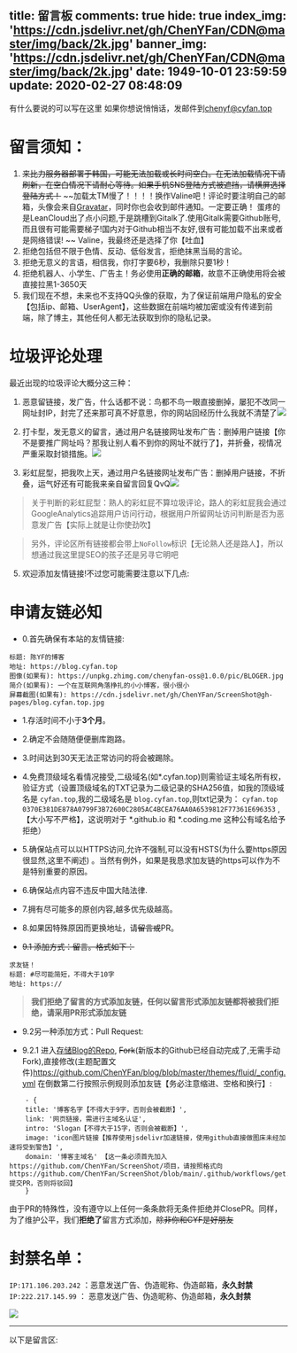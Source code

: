 title: 留言板
comments: true
hide: true
index_img: 'https://cdn.jsdelivr.net/gh/ChenYFan/CDN@master/img/back/2k.jpg'
banner_img: 'https://cdn.jsdelivr.net/gh/ChenYFan/CDN@master/img/back/2k.jpg'
date: 1949-10-01 23:59:59
update: 2020-02-27 08:48:09
---
有什么要说的可以写在这里
如果你想说悄悄话，发邮件到<chenyf@cyfan.top>
# 留言须知：

1. <span class="heimu" title="不堪回首的更换评论系统记录"> ~~来比力服务器部署于韩国，可能无法加载或长时间空白。在无法加载情况下请刷新，在空白情况下请耐心等待。如果手机SNS登陆方式被遮挡，请横屏选择登陆方式！~~ ~~加载太TM慢了！！！！换作Valine吧！评论时要注明自己的邮箱，头像会来自[Gravatar](http://cn.gravatar.com)，同时你也会收到邮件通知。一定要正确！  蛋疼的是LeanCloud出了点小问题,于是跳槽到Gitalk了.使用Gitalk需要Github账号,而且很有可能需要梯子!国内对于Github相当不友好,很有可能加载不出来或者是网络错误! ~~ </span> Valine，我最终还是选择了你【吐血】
2. 拒绝包括但不限于色情、反动、低俗发言，拒绝抹黑当局的言论。
3. 拒绝无意义的言语，相信我，你打字要6秒，我删除只要1秒！
4. 拒绝机器人、小学生、广告主！务必使用**正确的邮箱**，故意不正确使用将会被直接拉黑1-3650天
5. 我们现在不想，未来也不支持QQ头像的获取，为了保证前端用户隐私的安全【包括ip、邮箱、UserAgent】，这些数据在前端均被加密或没有传递到前端，除了博主，其他任何人都无法获取到你的隐私记录。


# 垃圾评论处理

最近出现的垃圾评论大概分这三种：

1. 恶意留链接，发广告，什么话都不说：鸟都不鸟一眼直接删掉，屡犯不改同一网址封IP，封完了还来那可真不好意思，你的网站回经历什么我就不清楚了![](https://rmt.dogedoge.com/fetch/hi-c-oss/storage/TlAGjm6IvJSMVpq.jpg?q=45&fmt=webp)

2. 打卡型，发无意义的留言，通过用户名链接网址发布广告：删掉用户链接【你不是要推广网址吗？那我让别人看不到你的网址不就行了】，并折叠，视情况严重采取封锁措施。![](https://rmt.dogedoge.com/fetch/hi-c-oss/storage/KoqBGauX7TEfeyn.jpg?q=45&fmt=webp)

3. 彩虹屁型，把我吹上天，通过用户名链接网址发布广告：删掉用户链接，不折叠，运气好还有可能我来亲自留言回复QvQ![](https://rmt.dogedoge.com/fetch/hi-c-oss/storage/5896ece2a019f.jpg?q=45&fmt=webp)

> 关于判断的彩虹屁型：熟人的彩虹屁不算垃圾评论，路人的彩虹屁我会通过GoogleAnalytics追踪用户访问行动，根据用户所留网址访问判断是否为恶意发广告【实际上就是让你使劲吹】

> 另外，评论区所有链接都会带上`NoFollow`标识【无论熟人还是路人】，所以想通过我这里提SEO的孩子还是另寻它明吧


5. 欢迎添加友情链接!不过您可能需要注意以下几点:

# 申请友链必知

+ 0.首先确保有本站的友情链接:


```
标题: 陈YF的博客
地址: https://blog.cyfan.top
图像(如果有): https://unpkg.zhimg.com/chenyfan-oss@1.0.0/pic/BLOGER.jpg
简介(如果有): 一个在互联网角落挣扎的小小博客，很小很小
屏幕截图(如果有): https://cdn.jsdelivr.net/gh/ChenYFan/ScreenShot@gh-pages/blog.cyfan.top.jpg
```

+ 1.存活时间不小于**3个月**。

+ 2.确定不会随随便便删库跑路。

+ 3.时间达到30天无法正常访问的将会被踢除。

+ 4.免费顶级域名看情况接受,二级域名(如\*.cyfan.top)则需验证主域名所有权，验证方式（设置顶级域名的TXT记录为二级记录的SHA256值，如我的顶级域名是 `cyfan.top`,我的二级域名是 `blog.cyfan.top`,则txt记录为： `cyfan.top 0370E381DE878A0799F3B72600C2805AC4BCEA76AA0A6539812F77361E696353` ,【大小写不严格】，这说明对于 \*.github.io 和 \*.coding.me 这种公有域名给予拒绝）
    
+ 5.确保站点可以以HTTPS访问,允许不强制,可以没有HSTS(为什么要https原因很显然,这里不阐述) 。当然有例外，如果是我恳求加友链的https可以作为不是特别重要的原因。

+ 6.确保站点内容不违反中国大陆法律.

+ 7.拥有尽可能多的原创内容,越多优先级越高。

+ 8.如果因特殊原因而更换地址，请~~留言或~~PR。

+ ~~9.1 添加方式：留言。格式如下：~~


```
求友链！
标题: #尽可能简短，不得大于10字
地址: https://
```

> **我们拒绝了留言的方式添加友链，任何以留言形式添加友链都将被我们拒绝，请采用PR形式添加友链**
	
+ 9.2另一种添加方式：Pull Request:

+ 9.2.1 进入[存储Blog的Repo](https://github.com/ChenYFan/blog), ~~Fork~~(新版本的Github已经自动完成了,无需手动Fork),直接修改(主题配置文件)<https://github.com/ChenYFan/blog/blob/master/themes/fluid/_config.yml> 在倒数第二行按照示例规则添加友链【务必注意缩进、空格和换行】:
    
```
    - {        
    title: '博客名字【不得大于9字，否则会被截断】',
    link: '网页链接，需进行主域名认证',
    intro: 'Slogan【不得大于15字，否则会被截断】',
    image: 'icon图片链接【推荐使用jsdelivr加速链接，使用github直接做图床未经加速将受到警告】',
    domain: '博客主域名' 【这一条必须首先加入https://github.com/ChenYFan/ScreenShot/项目，请按照格式向https://github.com/ChenYFan/ScreenShot/blob/main/.github/workflows/get.yml提交PR，否则将驳回】
    }
```

由于PR的特殊性，没有遵守以上任何一条条款将无条件拒绝并ClosePR。同样，为了维护公平，我们**拒绝了**留言方式添加，~~除非你和CYF是好朋友~~

# 封禁名单：	

 `IP:171.106.203.242` ：恶意发送广告、伪造昵称、伪造邮箱，**永久封禁**
 `IP:222.217.145.99` ： 恶意发送广告、伪造昵称、伪造邮箱，**永久封禁**
  
  
    

    

<img src="https://unpkg.zhimg.com/chenyfan-oss@1.0.0/pic/TK.jpg" class="full-image" />

- - -
以下是留言区:

<link href="https://cdn.jsdelivr.net/gh/ChenYFan-Tester/Artalk@gh-pages/Artalk.css" rel="stylesheet">
  <div id="ArtalkComments"></div>
 
  <!-- ... -->
  <script src="https://cdn.jsdelivr.net/gh/ChenYFan-Tester/Artalk@gh-pages/Artalk.js"></script>
  <script>
  new Artalk({
    el: '#ArtalkComments', // 元素选择
    placeholder: '开车不规范，亲人两行泪', // 占位符
    noComment: '快来搬沙发！', // 无评论时显示
    defaultAvatar: 'mp', // 参考 https://cn.gravatar.com/site/implement/images/#default-image
    pageKey: location.pathname,
    serverUrl: 'https://artalk-mini.cyfan.top/index.php',
    readMore: { // 阅读更多配置
      pageSize: 10, // 每次请求获取评论数
      autoLoad: false // 滚动到底部自动加载
    },
	gravatar: {
    cdn: 'https://dn-qiniu-avatar.qbox.me/avatar/'
    },
	emoticons: {	  
		"滑稽":{"inputType":"image","container":{"原味稽":"https://rmt.dogedoge.com/fetch/hi-c-oss/storage/5c53d26b7ae13.png?q=20&fmt=webp","还是算了":"https://rmt.dogedoge.com/fetch/hi-c-oss/storage/riySFlu75fJdG4p.png?q=20&fmt=webp","蓝纹稽":"https://rmt.dogedoge.com/fetch/hi-c-oss/storage/jyh5IVzpqXsHuvU.jpg?q=20&fmt=webp","随稽应变":"https://rmt.dogedoge.com/fetch/hi-c-oss/storage/5896e6ec1d528.jpg?q=20&fmt=webp","蠕动":"https://rmt.dogedoge.com/fetch/hi-c-oss/storage/5896e9712a3c1.gif?q=20&fmt=webp","束手无稽":"https://rmt.dogedoge.com/fetch/hi-c-oss/storage/dF8sTOpgomj7qf5.jpg?q=20&fmt=webp","微笑默叹以为妙绝":"https://rmt.dogedoge.com/fetch/hi-c-oss/storage/5c53daa84f24a.png?q=20&fmt=webp","喝嘤料":"https://rmt.dogedoge.com/fetch/hi-c-oss/storage/5c53d63d8c6af.jpg?q=20&fmt=webp","暗中观察":"https://rmt.dogedoge.com/fetch/hi-c-oss/storage/5c53dd21a2e7b.jpg?q=20&fmt=webp","高兴":"https://rmt.dogedoge.com/fetch/hi-c-oss/storage/5c53d1b9e5f38.jpg?q=20&fmt=webp","惊稽":"https://rmt.dogedoge.com/fetch/hi-c-oss/storage/5c53d1e2ad89f.jpg?q=20&fmt=webp","可这和我的帅有什么关系":"https://rmt.dogedoge.com/fetch/hi-c-oss/storage/5896ece29a8e0.jpg?q=20&fmt=webp","狱稽":"https://rmt.dogedoge.com/fetch/hi-c-oss/storage/cUEQrVYGFiDjqhy.jpg?q=20&fmt=webp","梆":"https://rmt.dogedoge.com/fetch/hi-c-oss/storage/TlAGjm6IvJSMVpq.jpg?q=20&fmt=webp","吃鱼摆摆":"https://rmt.dogedoge.com/fetch/hi-c-oss/storage/5896ec2cb7f39.gif?q=20&fmt=webp","跃跃欲试 3":"https://rmt.dogedoge.com/fetch/hi-c-oss/storage/5896ece2ac5a2.gif?q=20&fmt=webp","突然滑稽":"https://rmt.dogedoge.com/fetch/hi-c-oss/storage/5c53cf2a457f1.jpg?q=20&fmt=webp","扶墙怂":"https://rmt.dogedoge.com/fetch/hi-c-oss/storage/5896ece2ab57a.jpg?q=20&fmt=webp","阔以":"https://rmt.dogedoge.com/fetch/hi-c-oss/storage/7EYyq1TcBKa3eQ2.jpg?q=20&fmt=webp","不得行":"https://rmt.dogedoge.com/fetch/hi-c-oss/storage/KoqBGauX7TEfeyn.jpg?q=20&fmt=webp","少儿不宜":"https://rmt.dogedoge.com/fetch/hi-c-oss/storage/nt2ZWRozUNjBxAK.jpg?q=20&fmt=webp","稽日可期":"https://rmt.dogedoge.com/fetch/hi-c-oss/storage/FmfYcoMJesi2Ddq.jpg?q=20&fmt=webp","哎":"https://rmt.dogedoge.com/fetch/hi-c-oss/storage/ps7PTIANgSErqnU.jpg?q=20&fmt=webp","别看丢人":"https://rmt.dogedoge.com/fetch/hi-c-oss/storage/5c53d4f89ea29.jpg?q=20&fmt=webp","地稽 2":"https://rmt.dogedoge.com/fetch/hi-c-oss/storage/5c53dbae85687.jpg?q=20&fmt=webp","地稽":"https://rmt.dogedoge.com/fetch/hi-c-oss/storage/BnTMX35EPxleVmA.jpg?q=20&fmt=webp","老阔有点扣":"https://rmt.dogedoge.com/fetch/hi-c-oss/storage/fhDXbA9T1zJPlKk.gif?q=20&fmt=webp","啊哈哈":"https://rmt.dogedoge.com/fetch/hi-c-oss/storage/5c53dc2947d84.jpg?q=20&fmt=webp","无稽可奈":"https://rmt.dogedoge.com/fetch/hi-c-oss/storage/UyxTzB2fS3LtH7Q.jpg?q=20&fmt=webp","老实巴交":"https://rmt.dogedoge.com/fetch/hi-c-oss/storage/7DgSoyqwtYBxchE.jpg?q=20&fmt=webp","紧张":"https://rmt.dogedoge.com/fetch/hi-c-oss/storage/5896e8a408253.jpg?q=20&fmt=webp","摇摆稽":"https://rmt.dogedoge.com/fetch/hi-c-oss/storage/5c53d1904dcb2.gif?q=20&fmt=webp","又不是不能用":"https://rmt.dogedoge.com/fetch/hi-c-oss/storage/5c53ce897ab55.jpg?q=20&fmt=webp","一时滑稽":"https://rmt.dogedoge.com/fetch/hi-c-oss/storage/5c53d5d28e22c.jpg?q=20&fmt=webp","无法接受":"https://rmt.dogedoge.com/fetch/hi-c-oss/storage/5c53cee8422fc.jpg?q=20&fmt=webp","嘤雄豪稽":"https://rmt.dogedoge.com/fetch/hi-c-oss/storage/sbtw6o7iKaM4Nmq.jpg?q=20&fmt=webp","相视双稽":"https://rmt.dogedoge.com/fetch/hi-c-oss/storage/5c53d5a093149.jpg?q=20&fmt=webp","稽皮发麻":"https://rmt.dogedoge.com/fetch/hi-c-oss/storage/5896ece2a019f.jpg?q=20&fmt=webp","地稽 3":"https://rmt.dogedoge.com/fetch/hi-c-oss/storage/5c53dbe510bcf.jpg?q=20&fmt=webp","地稽委屈":"https://rmt.dogedoge.com/fetch/hi-c-oss/storage/5c53d76e250da.jpg?q=20&fmt=webp","地稽抚摸":"https://rmt.dogedoge.com/fetch/hi-c-oss/storage/cavZ6nNzMPimLy7.gif?q=20&fmt=webp","地稽捶打":"https://rmt.dogedoge.com/fetch/hi-c-oss/storage/vFVPynXaHR5sitk.gif?q=20&fmt=webp","绝望":"https://rmt.dogedoge.com/fetch/hi-c-oss/storage/5c53dc0ba2303.jpg?q=20&fmt=webp","气稽败坏":"https://rmt.dogedoge.com/fetch/hi-c-oss/storage/5c53d216f3c60.jpg?q=20&fmt=webp","当场去世":"https://rmt.dogedoge.com/fetch/hi-c-oss/storage/sogxHMTFWbE2lrP.jpg?q=20&fmt=webp","喝酒":"https://rmt.dogedoge.com/fetch/hi-c-oss/storage/5c53d78c3f4a5.jpg?q=20&fmt=webp","老衲摆摊算命":"https://rmt.dogedoge.com/fetch/hi-c-oss/storage/5896ece29d8a5.gif?q=20&fmt=webp","老哥，稳":"https://rmt.dogedoge.com/fetch/hi-c-oss/storage/5896ece29ebb0.jpg?q=20&fmt=webp","自闭稽":"https://rmt.dogedoge.com/fetch/hi-c-oss/storage/5c53d6603ee24.jpg?q=20&fmt=webp","无话可说":"https://rmt.dogedoge.com/fetch/hi-c-oss/storage/5c53d6a77b7e4.jpg?q=20&fmt=webp","跃跃欲试":"https://rmt.dogedoge.com/fetch/hi-c-oss/storage/5896e9710dfd5.jpg?q=20&fmt=webp","跃跃欲试 2":"https://rmt.dogedoge.com/fetch/hi-c-oss/storage/5c53dcc057350.jpg?q=20&fmt=webp","满脑子骚操作":"https://rmt.dogedoge.com/fetch/hi-c-oss/storage/xJXcUtO2BryHAsa.gif?q=20&fmt=webp","稽之舞":"https://rmt.dogedoge.com/fetch/hi-c-oss/storage/5c53de1a4d14d.gif?q=20&fmt=webp","将稽就稽":"https://rmt.dogedoge.com/fetch/hi-c-oss/storage/KVwf8qCrZts6WOT.gif?q=20&fmt=webp","吐血":"https://rmt.dogedoge.com/fetch/hi-c-oss/storage/tx.png?q=20&fmt=webp","右滑稽": "https://rmt.dogedoge.com/fetch/hi-c-oss/storage/yhuaji.png?q=20&fmt=webp","中滑稽": "https://rmt.dogedoge.com/fetch/hi-c-oss/storage/huaji.png?q=20&fmt=webp","左滑稽": "https://rmt.dogedoge.com/fetch/hi-c-oss/storage/zhuaji.png?q=20&fmt=webp",}},
		"阿鲁":{"inputType":"image","container":{"不出所料.png": "https://rmt.dogedoge.com/fetch/hi-c-oss/storage/不出所料.png?q=20&fmt=webp",
            "不说话.png": "https://rmt.dogedoge.com/fetch/hi-c-oss/storage/不说话.png?q=20&fmt=webp",
            "不高兴.png": "https://rmt.dogedoge.com/fetch/hi-c-oss/storage/不高兴.png?q=20&fmt=webp",
            "中刀.png": "https://rmt.dogedoge.com/fetch/hi-c-oss/storage/中刀.png?q=20&fmt=webp",
            "中指.png": "https://rmt.dogedoge.com/fetch/hi-c-oss/storage/中指.png?q=20&fmt=webp",
            "中枪.png": "https://rmt.dogedoge.com/fetch/hi-c-oss/storage/中枪.png?q=20&fmt=webp",
            "亲亲.png": "https://rmt.dogedoge.com/fetch/hi-c-oss/storage/亲亲.png?q=20&fmt=webp",
            "便便.png": "https://rmt.dogedoge.com/fetch/hi-c-oss/storage/便便.png?q=20&fmt=webp",
            "内伤.png": "https://rmt.dogedoge.com/fetch/hi-c-oss/storage/内伤.png?q=20&fmt=webp",
            "击掌.png": "https://rmt.dogedoge.com/fetch/hi-c-oss/storage/击掌.png?q=20&fmt=webp",
            "口水.png": "https://rmt.dogedoge.com/fetch/hi-c-oss/storage/口水.png?q=20&fmt=webp",
            "吐.png": "https://rmt.dogedoge.com/fetch/hi-c-oss/storage/吐.png?q=20&fmt=webp",
            "吐舌.png": "https://rmt.dogedoge.com/fetch/hi-c-oss/storage/吐舌.png?q=20&fmt=webp",
            "吐血倒地.png": "https://rmt.dogedoge.com/fetch/hi-c-oss/storage/吐血倒地.png?q=20&fmt=webp",
            "呲牙.png": "https://rmt.dogedoge.com/fetch/hi-c-oss/storage/呲牙.png?q=20&fmt=webp",
            "咽气.png": "https://rmt.dogedoge.com/fetch/hi-c-oss/storage/咽气.png?q=20&fmt=webp",
            "哭泣.png": "https://rmt.dogedoge.com/fetch/hi-c-oss/storage/哭泣.png?q=20&fmt=webp",
            "喜极而泣.png": "https://rmt.dogedoge.com/fetch/hi-c-oss/storage/喜极而泣.png?q=20&fmt=webp",
            "喷水.png": "https://rmt.dogedoge.com/fetch/hi-c-oss/storage/喷水.png?q=20&fmt=webp",
            "喷血.png": "https://rmt.dogedoge.com/fetch/hi-c-oss/storage/喷血.png?q=20&fmt=webp",
            "坐等.png": "https://rmt.dogedoge.com/fetch/hi-c-oss/storage/坐等.png?q=20&fmt=webp",
            "害羞.png": "https://rmt.dogedoge.com/fetch/hi-c-oss/storage/害羞.png?q=20&fmt=webp",
            "小眼睛.png": "https://rmt.dogedoge.com/fetch/hi-c-oss/storage/小眼睛.png?q=20&fmt=webp",
            "尴尬.png": "https://rmt.dogedoge.com/fetch/hi-c-oss/storage/尴尬.png?q=20&fmt=webp",
            "得意.png": "https://rmt.dogedoge.com/fetch/hi-c-oss/storage/得意.png?q=20&fmt=webp",
            "惊喜.png": "https://rmt.dogedoge.com/fetch/hi-c-oss/storage/惊喜.png?q=20&fmt=webp",
            "想一想.png": "https://rmt.dogedoge.com/fetch/hi-c-oss/storage/想一想.png?q=20&fmt=webp",
            "愤怒.png": "https://rmt.dogedoge.com/fetch/hi-c-oss/storage/愤怒.png?q=20&fmt=webp",
            "扇耳光.png": "https://rmt.dogedoge.com/fetch/hi-c-oss/storage/扇耳光.png?q=20&fmt=webp",
            "投降.png": "https://rmt.dogedoge.com/fetch/hi-c-oss/storage/投降.png?q=20&fmt=webp",
            "抠鼻.png": "https://rmt.dogedoge.com/fetch/hi-c-oss/storage/抠鼻.png?q=20&fmt=webp",
            "抽烟.png": "https://rmt.dogedoge.com/fetch/hi-c-oss/storage/抽烟.png?q=20&fmt=webp",
            "无奈.png": "https://rmt.dogedoge.com/fetch/hi-c-oss/storage/无奈.png?q=20&fmt=webp",
            "无所谓.png": "https://rmt.dogedoge.com/fetch/hi-c-oss/storage/无所谓.png?q=20&fmt=webp",
            "无语.png": "https://rmt.dogedoge.com/fetch/hi-c-oss/storage/无语.png?q=20&fmt=webp",
            "暗地观察.png": "https://rmt.dogedoge.com/fetch/hi-c-oss/storage/暗地观察.png?q=20&fmt=webp",
            "期待.png": "https://rmt.dogedoge.com/fetch/hi-c-oss/storage/期待.png?q=20&fmt=webp",
            "欢呼.png": "https://rmt.dogedoge.com/fetch/hi-c-oss/storage/欢呼.png?q=20&fmt=webp",
            "汗.png": "https://rmt.dogedoge.com/fetch/hi-c-oss/storage/汗.png?q=20&fmt=webp",
            "深思.png": "https://rmt.dogedoge.com/fetch/hi-c-oss/storage/深思.png?q=20&fmt=webp",
            "狂汗.png": "https://rmt.dogedoge.com/fetch/hi-c-oss/storage/狂汗.png?q=20&fmt=webp",
            "献花.png": "https://rmt.dogedoge.com/fetch/hi-c-oss/storage/献花.png?q=20&fmt=webp",
            "献黄瓜.png": "https://rmt.dogedoge.com/fetch/hi-c-oss/storage/献黄瓜.png?q=20&fmt=webp",
            "皱眉.png": "https://rmt.dogedoge.com/fetch/hi-c-oss/storage/皱眉.png?q=20&fmt=webp",
            "看不见.png": "https://rmt.dogedoge.com/fetch/hi-c-oss/storage/看不见.png?q=20&fmt=webp",
            "看热闹.png": "https://rmt.dogedoge.com/fetch/hi-c-oss/storage/看热闹.png?q=20&fmt=webp",
            "瞅你.png": "https://rmt.dogedoge.com/fetch/hi-c-oss/storage/瞅你.png?q=20&fmt=webp",
            "肿包.png": "https://rmt.dogedoge.com/fetch/hi-c-oss/storage/肿包.png?q=20&fmt=webp",
            "脸红.png": "https://rmt.dogedoge.com/fetch/hi-c-oss/storage/脸红.png?q=20&fmt=webp",
            "蜡烛.png": "https://rmt.dogedoge.com/fetch/hi-c-oss/storage/蜡烛.png?q=20&fmt=webp",
            "装大款.png": "https://rmt.dogedoge.com/fetch/hi-c-oss/storage/装大款.png?q=20&fmt=webp",
            "观察.png": "https://rmt.dogedoge.com/fetch/hi-c-oss/storage/观察.png?q=20&fmt=webp",
            "赞一个.png": "https://rmt.dogedoge.com/fetch/hi-c-oss/storage/赞一个.png?q=20&fmt=webp",
            "邪恶.png": "https://rmt.dogedoge.com/fetch/hi-c-oss/storage/邪恶.png?q=20&fmt=webp",
            "锁眉.png": "https://rmt.dogedoge.com/fetch/hi-c-oss/storage/锁眉.png?q=20&fmt=webp",
            "长草.png": "https://rmt.dogedoge.com/fetch/hi-c-oss/storage/长草.png?q=20&fmt=webp",
            "阴暗.png": "https://rmt.dogedoge.com/fetch/hi-c-oss/storage/阴暗.png?q=20&fmt=webp",
            "高兴.png": "https://rmt.dogedoge.com/fetch/hi-c-oss/storage/高兴.png?q=20&fmt=webp"}},
	"猫羽雫":{"inputType":"image","container":{"stick_1.png": "https://rmt.dogedoge.com/fetch/hi-c-oss/storage/stick_1.png?q=20&fmt=webp",
            "stick_10.png": "https://rmt.dogedoge.com/fetch/hi-c-oss/storage/stick_10.png?q=20&fmt=webp",
            "stick_11.png": "https://rmt.dogedoge.com/fetch/hi-c-oss/storage/stick_11.png?q=20&fmt=webp",
            "stick_12.png": "https://rmt.dogedoge.com/fetch/hi-c-oss/storage/stick_12.png?q=20&fmt=webp",
            "stick_13.png": "https://rmt.dogedoge.com/fetch/hi-c-oss/storage/stick_13.png?q=20&fmt=webp",
            "stick_14.png": "https://rmt.dogedoge.com/fetch/hi-c-oss/storage/stick_14.png?q=20&fmt=webp",
            "stick_15.png": "https://rmt.dogedoge.com/fetch/hi-c-oss/storage/stick_15.png?q=20&fmt=webp",
            "stick_16.png": "https://rmt.dogedoge.com/fetch/hi-c-oss/storage/stick_16.png?q=20&fmt=webp",
            "stick_17.png": "https://rmt.dogedoge.com/fetch/hi-c-oss/storage/stick_17.png?q=20&fmt=webp",
            "stick_18.png": "https://rmt.dogedoge.com/fetch/hi-c-oss/storage/stick_18.png?q=20&fmt=webp",
            "stick_19.png": "https://rmt.dogedoge.com/fetch/hi-c-oss/storage/stick_19.png?q=20&fmt=webp",
            "stick_2.png": "https://rmt.dogedoge.com/fetch/hi-c-oss/storage/stick_2.png?q=20&fmt=webp",
            "stick_20.png": "https://rmt.dogedoge.com/fetch/hi-c-oss/storage/stick_20.png?q=20&fmt=webp",
            "stick_21.png": "https://rmt.dogedoge.com/fetch/hi-c-oss/storage/stick_21.png?q=20&fmt=webp",
            "stick_22.png": "https://rmt.dogedoge.com/fetch/hi-c-oss/storage/stick_22.png?q=20&fmt=webp",
            "stick_23.png": "https://rmt.dogedoge.com/fetch/hi-c-oss/storage/stick_23.png?q=20&fmt=webp",
            "stick_24.png": "https://rmt.dogedoge.com/fetch/hi-c-oss/storage/stick_24.png?q=20&fmt=webp",
            "stick_25.png": "https://rmt.dogedoge.com/fetch/hi-c-oss/storage/stick_25.png?q=20&fmt=webp",
            "stick_26.png": "https://rmt.dogedoge.com/fetch/hi-c-oss/storage/stick_26.png?q=20&fmt=webp",
            "stick_27.png": "https://rmt.dogedoge.com/fetch/hi-c-oss/storage/stick_27.png?q=20&fmt=webp",
            "stick_28.png": "https://rmt.dogedoge.com/fetch/hi-c-oss/storage/stick_28.png?q=20&fmt=webp",
            "stick_29.png": "https://rmt.dogedoge.com/fetch/hi-c-oss/storage/stick_29.png?q=20&fmt=webp",
            "stick_3.png": "https://rmt.dogedoge.com/fetch/hi-c-oss/storage/stick_3.png?q=20&fmt=webp",
            "stick_30.png": "https://rmt.dogedoge.com/fetch/hi-c-oss/storage/stick_30.png?q=20&fmt=webp",
            "stick_31.png": "https://rmt.dogedoge.com/fetch/hi-c-oss/storage/stick_31.png?q=20&fmt=webp",
            "stick_32.png": "https://rmt.dogedoge.com/fetch/hi-c-oss/storage/stick_32.png?q=20&fmt=webp",
            "stick_33.png": "https://rmt.dogedoge.com/fetch/hi-c-oss/storage/stick_33.png?q=20&fmt=webp",
            "stick_34.png": "https://rmt.dogedoge.com/fetch/hi-c-oss/storage/stick_34.png?q=20&fmt=webp",
            "stick_35.png": "https://rmt.dogedoge.com/fetch/hi-c-oss/storage/stick_35.png?q=20&fmt=webp",
            "stick_36.png": "https://rmt.dogedoge.com/fetch/hi-c-oss/storage/stick_36.png?q=20&fmt=webp",
            "stick_37.png": "https://rmt.dogedoge.com/fetch/hi-c-oss/storage/stick_37.png?q=20&fmt=webp",
            "stick_38.png": "https://rmt.dogedoge.com/fetch/hi-c-oss/storage/stick_38.png?q=20&fmt=webp",
            "stick_39.png": "https://rmt.dogedoge.com/fetch/hi-c-oss/storage/stick_39.png?q=20&fmt=webp",
            "stick_4.png": "https://rmt.dogedoge.com/fetch/hi-c-oss/storage/stick_4.png?q=20&fmt=webp",
            "stick_40.png": "https://rmt.dogedoge.com/fetch/hi-c-oss/storage/stick_40.png?q=20&fmt=webp",
            "stick_41.png": "https://rmt.dogedoge.com/fetch/hi-c-oss/storage/stick_41.png?q=20&fmt=webp",
            "stick_42.png": "https://rmt.dogedoge.com/fetch/hi-c-oss/storage/stick_42.png?q=20&fmt=webp",
            "stick_43.png": "https://rmt.dogedoge.com/fetch/hi-c-oss/storage/stick_43.png?q=20&fmt=webp",
            "stick_44.png": "https://rmt.dogedoge.com/fetch/hi-c-oss/storage/stick_44.png?q=20&fmt=webp",
            "stick_45.png": "https://rmt.dogedoge.com/fetch/hi-c-oss/storage/stick_45.png?q=20&fmt=webp",
            "stick_46.png": "https://rmt.dogedoge.com/fetch/hi-c-oss/storage/stick_46.png?q=20&fmt=webp",
            "stick_47.png": "https://rmt.dogedoge.com/fetch/hi-c-oss/storage/stick_47.png?q=20&fmt=webp",
            "stick_48.png": "https://rmt.dogedoge.com/fetch/hi-c-oss/storage/stick_48.png?q=20&fmt=webp",
            "stick_49.png": "https://rmt.dogedoge.com/fetch/hi-c-oss/storage/stick_49.png?q=20&fmt=webp",
            "stick_5.png": "https://rmt.dogedoge.com/fetch/hi-c-oss/storage/stick_5.png?q=20&fmt=webp",
            "stick_50.png": "https://rmt.dogedoge.com/fetch/hi-c-oss/storage/stick_50.png?q=20&fmt=webp",
            "stick_51.png": "https://rmt.dogedoge.com/fetch/hi-c-oss/storage/stick_51.png?q=20&fmt=webp",
            "stick_52.png": "https://rmt.dogedoge.com/fetch/hi-c-oss/storage/stick_52.png?q=20&fmt=webp",
            "stick_53.png": "https://rmt.dogedoge.com/fetch/hi-c-oss/storage/stick_53.png?q=20&fmt=webp",
            "stick_54.png": "https://rmt.dogedoge.com/fetch/hi-c-oss/storage/stick_54.png?q=20&fmt=webp",
            "stick_55.png": "https://rmt.dogedoge.com/fetch/hi-c-oss/storage/stick_55.png?q=20&fmt=webp",
            "stick_56.png": "https://rmt.dogedoge.com/fetch/hi-c-oss/storage/stick_56.png?q=20&fmt=webp",
            "stick_57.png": "https://rmt.dogedoge.com/fetch/hi-c-oss/storage/stick_57.png?q=20&fmt=webp",
            "stick_58.png": "https://rmt.dogedoge.com/fetch/hi-c-oss/storage/stick_58.png?q=20&fmt=webp",
            "stick_59.png": "https://rmt.dogedoge.com/fetch/hi-c-oss/storage/stick_59.png?q=20&fmt=webp",
            "stick_6.png": "https://rmt.dogedoge.com/fetch/hi-c-oss/storage/stick_6.png?q=20&fmt=webp",
            "stick_60.png": "https://rmt.dogedoge.com/fetch/hi-c-oss/storage/stick_60.png?q=20&fmt=webp",
            "stick_61.png": "https://rmt.dogedoge.com/fetch/hi-c-oss/storage/stick_61.png?q=20&fmt=webp",
            "stick_62.png": "https://rmt.dogedoge.com/fetch/hi-c-oss/storage/stick_62.png?q=20&fmt=webp",
            "stick_63.png": "https://rmt.dogedoge.com/fetch/hi-c-oss/storage/stick_63.png?q=20&fmt=webp",
            "stick_64.png": "https://rmt.dogedoge.com/fetch/hi-c-oss/storage/stick_64.png?q=20&fmt=webp",
            "stick_65.png": "https://rmt.dogedoge.com/fetch/hi-c-oss/storage/stick_65.png?q=20&fmt=webp",
            "stick_66.png": "https://rmt.dogedoge.com/fetch/hi-c-oss/storage/stick_66.png?q=20&fmt=webp",
            "stick_67.png": "https://rmt.dogedoge.com/fetch/hi-c-oss/storage/stick_67.png?q=20&fmt=webp",
            "stick_68.png": "https://rmt.dogedoge.com/fetch/hi-c-oss/storage/stick_68.png?q=20&fmt=webp",
            "stick_69.png": "https://rmt.dogedoge.com/fetch/hi-c-oss/storage/stick_69.png?q=20&fmt=webp",
            "stick_7.png": "https://rmt.dogedoge.com/fetch/hi-c-oss/storage/stick_7.png?q=20&fmt=webp",
            "stick_70.png": "https://rmt.dogedoge.com/fetch/hi-c-oss/storage/stick_70.png?q=20&fmt=webp",
            "stick_71.png": "https://rmt.dogedoge.com/fetch/hi-c-oss/storage/stick_71.png?q=20&fmt=webp",
            "stick_72.png": "https://rmt.dogedoge.com/fetch/hi-c-oss/storage/stick_72.png?q=20&fmt=webp",
            "stick_73.png": "https://rmt.dogedoge.com/fetch/hi-c-oss/storage/stick_73.png?q=20&fmt=webp",
            "stick_74.png": "https://rmt.dogedoge.com/fetch/hi-c-oss/storage/stick_74.png?q=20&fmt=webp",
            "stick_75.png": "https://rmt.dogedoge.com/fetch/hi-c-oss/storage/stick_75.png?q=20&fmt=webp",
            "stick_76.png": "https://rmt.dogedoge.com/fetch/hi-c-oss/storage/stick_76.png?q=20&fmt=webp",
            "stick_77.png": "https://rmt.dogedoge.com/fetch/hi-c-oss/storage/stick_77.png?q=20&fmt=webp",
            "stick_78.png": "https://rmt.dogedoge.com/fetch/hi-c-oss/storage/stick_78.png?q=20&fmt=webp",
            "stick_79.png": "https://rmt.dogedoge.com/fetch/hi-c-oss/storage/stick_79.png?q=20&fmt=webp",
            "stick_8.png": "https://rmt.dogedoge.com/fetch/hi-c-oss/storage/stick_8.png?q=20&fmt=webp",
            "stick_80.png": "https://rmt.dogedoge.com/fetch/hi-c-oss/storage/stick_80.png?q=20&fmt=webp",
            "stick_81.png": "https://rmt.dogedoge.com/fetch/hi-c-oss/storage/stick_81.png?q=20&fmt=webp",
            "stick_9.png": "https://rmt.dogedoge.com/fetch/hi-c-oss/storage/stick_9.png?q=20&fmt=webp"}},
			  "颜文字": {
    "inputType": "emoticon",
    "container": {
      "Hi": "|´・ω・)ノ",
      "开心": "ヾ(≧∇≦*)ゝ",
      "星星眼": "(☆ω☆)",
      "掀桌": "（╯‵□′）╯︵┴─┴",
      "流口水": "￣﹃￣",
      "捂脸": "(/ω＼)",
      "给跪": "∠( ᐛ 」∠)＿",
      "哈？": "(๑•̀ㅁ•́ฅ)",
      "斜眼": "→_→",
      "加油": "୧(๑•̀⌄•́๑)૭",
      "有木有WiFi": "٩(ˊᗜˋ*)و",
      "前方高能预警": "(ノ°ο°)ノ",
      "纳尼": "(´இ皿இ｀)",
      "吓死惹": "⌇●﹏●⌇",
      "已阅留爪": "(ฅ´ω`ฅ)",
      "去吧大师球": "(╯°A°)╯︵○○○",
      "太萌惹": "φ(￣∇￣o)",
      "咦咦咦": "ヾ(´･ ･｀｡)ノ\"",
      "气呼呼": "( ง ᵒ̌皿ᵒ̌)ง⁼³₌₃",
      "我受到了惊吓": "(ó﹏ò｡)",
      "什么鬼": "Σ(っ °Д °;)っ",
      "摸摸头": "( ,,´･ω･)ﾉ\"(´っω･｀｡)",
      "无奈": "╮(╯▽╰)╭ ",
      "脸红": "o(*////▽////*)q ",
      "悲哀": "＞﹏＜",
      "静静地看着你": "( ๑´•ω•) \"(ㆆᴗㆆ)",
      "不要哇": "(｡•ˇ‸ˇ•｡)"
    }
  }
	}
  });
  </script>
<style>
.artalk>.artalk-editor>.artalk-editor-textarea-wrap .artalk-editor-textarea{
    background: var(--board-bg-color);
	color: var(--text-color);
	border: 1px solid transparent;
}
.artalk>.artalk-editor>.artalk-editor-header{
    background: var(--board-bg-color);
	color: var(--text-color);
}
.artalk-editor-plug-emoticons .artalk-emoticons-list-wrap {
    background: var(--board-bg-color);
	color: var(--text-color);
    border: 1px solid transparent;
}
.artalk-editor-plug-emoticons .artalk-emoticons-types {
    background: var(--board-bg-color);
	color: var(--text-color);
}
.artalk-editor-plug-emoticons .artalk-emoticons-types>span.active, .artalk-editor-plug-emoticons .artalk-emoticons-types>span:hover {
    background: var(--board-bg-color);
	color: var(--text-color);
}
.artalk>.artalk-editor>.artalk-editor-bottom .artalk-editor-bottom-part.artalk-right {
    background: var(--board-bg-color);
	color: var(--text-color);
}
.artalk>.artalk-editor>.artalk-editor-bottom .artalk-editor-bottom-part.artalk-left {
    background: var(--board-bg-color);
	color: var(--text-color);
}
.artalk>.artalk-editor>.artalk-editor-bottom {
    background: var(--board-bg-color);
	color: var(--text-color);
}
.artalk-editor-plug-preview {
    background: var(--board-bg-color);
	color: var(--text-color);
}
.artalk>.artalk-editor {
    background: var(--board-bg-color);
	border: 1px solid transparent;
	color: var(--text-color);
}
.artalk>.artalk-editor>.artalk-editor-bottom {
	border-top: 1px solid transparent;
	color: var(--text-color);
}
.artalk>.artalk-editor>.artalk-editor-bottom .artalk-editor-bottom-part.artalk-right {
	border-top: 1px solid transparent;
	color: var(--text-color);
}
.artalk-editor-plug-emoticons .artalk-emoticons-types {
	border-top: 1px solid transparent;
	color: var(--text-color);
}
.artalk-comment-wrap>.artalk-comment>.artalk-comment-main>.artalk-body>.artalk-content>p{
	color: var(--text-color);
	border: 1px solid transparent;
}
.artalk-comment-wrap {
	border: 1px solid transparent;
}
.artalk>.artalk-list>.artalk-list-header {
    border: 1px solid transparent;
}
.artalk>.artalk-editor>.artalk-editor-plug-wrap {
    border: 1px solid transparent;
}
.artalk>.artalk-editor>.artalk-editor-bottom .artalk-editor-action:not(:last-child){
    border: 1px solid transparent;
	}
.artalk>.artalk-list>.artalk-list-header .artalk-comment-count {
	color: var(--text-color);
}
.artalk>.artalk-editor>.artalk-editor-textarea-wrap .artalk-editor-textarea{
	color: var(--text-color);
}
.artalk-comment-wrap .artalk-comment-children .artalk-comment-wrap {
    border: 1px solid transparent;
}
</style>
 <script type="text/javascript">
function downloadJSAtOnload() {
var element = document.createElement("script");
element.src = "https://pagead2.googlesyndication.com/pagead/js/adsbygoogle.js";
document.body.appendChild(element);
}
if (window.addEventListener)
window.addEventListener("load", downloadJSAtOnload, false);
else if (window.attachEvent)
window.attachEvent("onload", downloadJSAtOnload);
else window.onload = downloadJSAtOnload;
</script>
<!-- ADs-in-Blog-Under-Valine -->
<ins class="adsbygoogle"
     style="display:block"
     data-ad-client="ca-pub-1878991317600808"
     data-ad-slot="6517667779"
     data-ad-format="auto"
     data-full-width-responsive="true"></ins>
<script>
     (adsbygoogle = window.adsbygoogle || []).push({});
</script>
